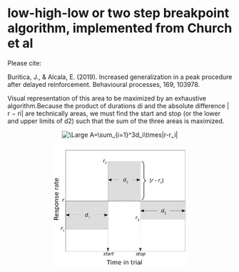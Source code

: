 # low-high-low or two step breakpoint algorithm, implemented from Church et al

Please cite:

Buritica, J., & Alcala, E. (2019). Increased generalization in a peak procedure after delayed reinforcement. Behavioural processes, 169, 103978.

Visual representation of this area to be maximized by an exhaustive algorithm.Because the product of durations di and the absolute difference | r − ri| are technically areas, we must find the start and stop (or the lower and upper limits of d2) such that the sum of the three areas is maximized.

<div align="center">
  
 ![\Large A=\sum_{i=1}^3d_i\times|r-r_i|](https://latex.codecogs.com/svg.latex?\Large&space;A=\sum_{i=1}^3d_i\times|r-r_i|) 
  
 <img src="https://github.com/jealcalat/start_stop_peak_procedure/blob/main/lhl_diagramm-1.png" width="300">
</div>
